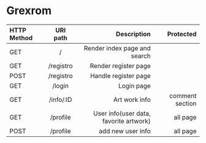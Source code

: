 # Grexrom

| HTTP Method | URI path            | Description                                |      Protected |
| :---         |   :---:            |          ---:                              |           ---: |
| GET          | /                  | Render index page and search               |                |
| GET          | /registro          | Render register page                       |                |
| POST         | /registro          | Handle register page                       |                |
| GET          | /login             | Login page                                 |                |
| GET          | /info/:ID          | Art work info                              |comment section |
| GET          | /profile           | User info(user data, favorite artwork)     | all page       |
| POST         | /profile           | add new user info                          | all page       |
